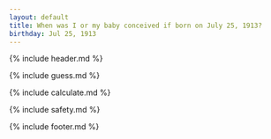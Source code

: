 ```yaml
---
layout: default
title: When was I or my baby conceived if born on July 25, 1913?
birthday: Jul 25, 1913
---
```


{% include header.md %}

{% include guess.md %}

{% include calculate.md %}

{% include safety.md %}

{% include footer.md %}



